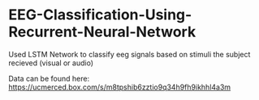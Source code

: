 # EEG-Classification-Using-Recurrent-Neural-Network
Used LSTM Network to classify eeg signals based on stimuli the subject recieved (visual or audio)

Data can be found here: https://ucmerced.box.com/s/m8tpshib6zztio9q34h9fh9ikhhl4a3m
